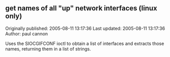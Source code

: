 ## get names of all "up" network interfaces (linux only)

Originally published: 2005-08-11 13:17:36
Last updated: 2005-08-11 13:17:36
Author: paul cannon

Uses the SIOCGIFCONF ioctl to obtain a list of interfaces and extracts those names, returning them in a list of strings.